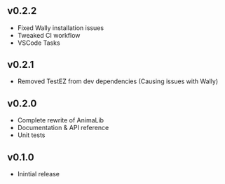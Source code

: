 #

## v0.2.2

- Fixed Wally installation issues
- Tweaked CI workflow
- VSCode Tasks

## v0.2.1

- Removed TestEZ from dev dependencies (Causing issues with Wally)

## v0.2.0

- Complete rewrite of AnimaLib
- Documentation & API reference
- Unit tests

## v0.1.0

- Inintial release
